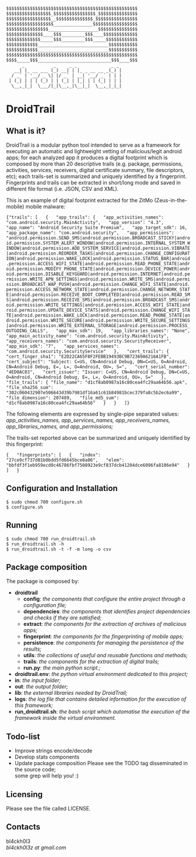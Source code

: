     $$$$$$$$$$$$$$$$$$$$$$$$$$$$$$$$$$$$$$$$$$$$$$$$$$
    $$$$$$$$$$$$$$$$$_$$$$$$$$$$$$$$$$_$$$$$$$$$$$$$$$
    $$$$$$$$$$$$$$$$$__$$$$$$$$$$$$$$_$$$$$$$$$$$$$$$$
    $$$$$$$$$$$$$$$$$$_______________$$$$$$$$$$$$$$$$$
    $$$$$$$$$$$$$$$$___________________$$$$$$$$$$$$$$$
    $$$$$$$$$$$$$$____$$$_________$$$____$$$$$$$$$$$$$
    $$$$$$$$$$$$$_____$$$_________$$$_____$$$$$$$$$$$$
    $$$$$$$$$$$$___________________________$$$$$$$$$$$
    $$$$$$$$$$$$___________________________$$$$$$$$$$$
    $$$$$$$$$$$$$$$$$$$$$$$$$$$$$$$$$$$$$$$$$$$$$$$$$$
    $$$$_____$$$____________________________$$$____$$$
          _           _     _ _             _ _
       __| |_ __ ___ (_) __| | |_ _ __ __ _(_) |
      / _` | '__/ _ \| |/ _` | __| '__/ _` | | |
     | (_| | | | (_) | | (_| | |_| | | (_| | | |
      \__,_|_|  \___/|_|\__,_|\__|_|  \__,_|_|_|


# DroidTrail

## What is it?

DroidTrail is a modular python tool intended to serve as a framework for executing 
an automatic and lightweight vetting of malicious/legit android apps; 
for each analyzed app it produces a digital footprint which is composed by more 
than 20 descriptive trails (e.g. package, permissions, activities, services, receivers, digital 
certificate summary, file descriptors, etc); each trails-set is summarized and uniquely
identified by a fingerprint. Fingerprints and trails can be extracted in short/long mode
and saved in different file format (i.e. JSON, CSV and XML).  

This is an example of digital footprint extracted for the ZitMo (Zeus-in-the-mobile) mobile malware:

``{"trails": [  
        {  
            "app_trails": {  
                "app_activities_names": "com.android.security.MainActivity",  
                "app_version": "4.3",  
                "app_name": "Android Security Suite Premium",  
                "app_target_sdk": 16,  
                "app_package_name": "com.android.security",  
                "app_permissions": "android.permission.SEND_SMS|android.permission.BROADCAST_STICKY|android.permission.SYSTEM_ALERT_WINDOW|android.permission.INTERNAL_SYSTEM_WINDOW|android.permission.ADD_SYSTEM_SERVICE|android.permission.VIBRATE|android.permission.REORDER_TASKS|android.permission.CHANGE_CONFIGURATION|android.permission.WAKE_LOCK|android.permission.STATUS_BAR|android.permission.ACCESS_WIFI_STATE|android.permission.READ_PHONE_STATE|android.permission.MODIFY_PHONE_STATE|android.permission.DEVICE_POWER|android.permission.DISABLE_KEYGUARD|android.permission.INTERNET|android.permission.WRITE_APN_SETTINGS|android.permission.WRITE_SMS|android.permission.BROADCAST_WAP_PUSH|android.permission.CHANGE_WIFI_STATE|android.permission.ACCESS_NETWORK_STATE|android.permission.CHANGE_NETWORK_STATE|android.permission.RECEIVE_BOOT_COMPLETED|android.permission.READ_SMS|android.permission.RECEIVE_SMS|android.permission.BROADCAST_SMS|android.permission.WRITE_SETTINGS|android.permission.ACCESS_WIFI_STATE|android.permission.UPDATE_DEVICE_STATS|android.permission.CHANGE_WIFI_STATE|android.permission.WAKE_LOCK|android.permission.READ_PHONE_STATE|android.permission.WRITE_SECURE|android.permission.WRITE_SECURE_SETTINGS|android.permission.WRITE_EXTERNAL_STORAGE|android.permission.PROCESS_OUTGOING_CALLS",  
                "app_max_sdk": 19,  
                "app_libraries_names": "None",  
                "app_main_activity_name": "com.android.security.MainActivity",  
                "app_receivers_names": "com.android.security.SecurityReceiver",  
                "app_min_sdk": "7",  
                "app_services_names": "com.android.security.SecurityService"  
            },  
            "cert_trails": {  
                "cert_finger_sha1": "E2D22CA65F8F2FEBB19493BC9B72369A6216A1FB",  
                "cert_subject": "Subject: C=US, CN=Android Debug, DN=C=US, O=Android, CN=Android Debug, E=, L=, O=Android, OU=, S=",  
                "cert_serial_number": "4ED0AC83",  
                "cert_issuer": "Issuer: C=US, CN=Android Debug, DN=C=US, O=Android, CN=Android Debug, E=, L=, O=Android, OU=, S="  
            },
            "file_trails": {
                "file_name": "d1cf8ab0987a16c80cea4fc29aa64b56.apk",  
                "file_sha256_sum": "302c060432907e506643d39b7981df16a61c61b84981bcec379fa8c5b2ec6a99",  
                "file_dimension": 207489,  
                "file_md5_sum": "d1cf8ab0987a16c80cea4fc29aa64b56"  
            }  
        }  
    ]}``

The following elements are expressed by single-pipe separated values: *app_activities_names,
app_services_names, app_receivers_names, app_libraries_names, and app_permissions;*  

The trails-set reported above can be summarized and uniquely identified by this fingerprint:  

``{  
    "fingerprints": [  
        {  
            "index": "27ce9cf737d01b0bdd5fd6645bce8a06",  
            "elem": "bbfdf3f1eb959ecd0c46786fbf7508923e9cf837dcb41204dce6096fa8106e94"  
        }  
    ]  
}``


## Configuration and Installation

``$ sudo chmod 700 configure.sh``  
``$ configure.sh``


## Running

``$ sudo chmod 700 run_droidtrail.sh``  
``$ run_droidtrail.sh -h``  
``$ run_droidtrail.sh -t -f -m long -o csv``


## Package composition

The package is composed by:  
  - **droidtrail**  
      - **config**: *the components that configure the entire project through a configuration file;*  
      - **dependencies**: *the components that identifies project dependencies
                      and checks if they are satisfied;*  
      - **extract**: *the components for the extraction of archives of malicious apps;*  
      - **fingerprint**: *the components for the fingerprinting of mobile apps;*  
      - **persistence**: *the components for managing the persistence of the results;*  
      - **utils**: *the collections of useful and reusable functions and methods;*  
      - **trails**: *the components for the extraction of digital trails;*  
      - **run.py**: *the main python script.;*  
  - **droidtrail.env**: *the python virtual environment dedicated to this project;*  
  - **in**: *the input folder;*  
  - **out**: *the output folder;*  
  - **lib**: *the external libraries needed by DroidTrail;*  
  - **logs**: *the log file that contains detailed information for the execution of this framework;*  
  - **run_droidtrail.sh**: *the bash script which automatise the execution of the
                       framework inside the virtual environment.*


## Todo-list

  - Improve strings encode/decode  
  - Develop stats components
  - Update package composition
Please see the TODO tag disseminated in the source code;  
some grep will help you! :)


## Licensing

Please see the file called LICENSE.


## Contacts

bl4ckh0l3  
*bl4ckh0l3z at gmail.com*
